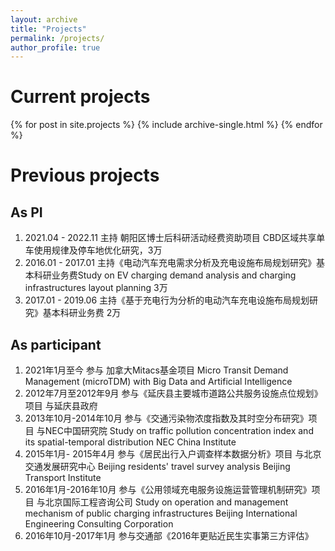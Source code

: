 ```yaml
---
layout: archive
title: "Projects"
permalink: /projects/
author_profile: true
---
```


# Current projects
{% for post in site.projects %} {% include archive-single.html %} {% endfor %}

# Previous projects
## As PI
1. 2021.04 - 2022.11 主持 朝阳区博士后科研活动经费资助项目 CBD区域共享单车使用规律及停车地优化研究，3万
1. 2016.01 - 2017.01 主持《电动汽车充电需求分析及充电设施布局规划研究》基本科研业务费Study on EV charging demand analysis and charging infrastructures layout planning 3万
1. 2017.01 - 2019.06 主持《基于充电行为分析的电动汽车充电设施布局规划研究》基本科研业务费 2万

## As participant
1. 2021年1月至今 参与 加拿大Mitacs基金项目 Micro Transit Demand Management (microTDM) with Big Data and Artificial Intelligence
1. 2012年7月至2012年9月 参与《延庆县主要城市道路公共服务设施点位规划》项目 与延庆县政府
2. 2013年10月-2014年10月  参与《交通污染物浓度指数及其时空分布研究》项目 与NEC中国研究院
Study on traffic pollution concentration index and its spatial-temporal distribution
NEC China Institute
3. 2015年1月- 2015年4月 参与《居民出行入户调查样本数据分析》项目 与北京交通发展研究中心
Beijing residents' travel survey analysis
Beijing Transport Institute
4. 2016年1月-2016年10月 参与《公用领域充电服务设施运营管理机制研究》项目 与北京国际工程咨询公司
Study on operation and management mechanism of public charging infrastructures 
Beijing International Engineering Consulting Corporation
5. 2016年10月-2017年1月 参与交通部《2016年更贴近民生实事第三方评估》
